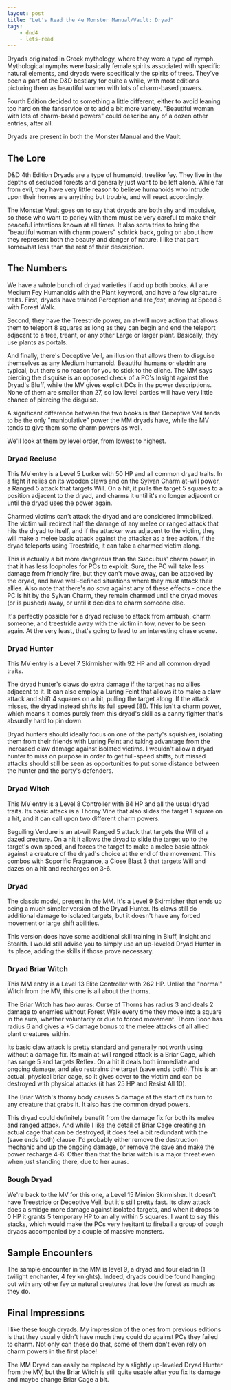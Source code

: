 ```yaml
---
layout: post
title: "Let's Read the 4e Monster Manual/Vault: Dryad"
tags:
    - dnd4
    - lets-read
---
```


Dryads originated in Greek mythology, where they were a type of
nymph. Mythological nymphs were basically female spirits associated with
specific natural elements, and dryads were specifically the spirits of
trees. They've been a part of the D&D bestiary for quite a while, with most
editions picturing them as beautiful women with lots of charm-based powers.

Fourth Edition decided to something a little different, either to avoid leaning
too hard on the fanservice or to add a bit more variety. "Beautiful woman with
lots of charm-based powers" could describe any of a dozen other entries, after
all.

Dryads are present in both the Monster Manual and the Vault.

## The Lore

D&D 4th Edition Dryads are a type of humanoid, treelike fey. They live in the
depths of secluded forests and generally just want to be left alone. While far
from evil, they have very little reason to believe humanoids who intrude upon
their homes are anything but trouble, and will react accordingly.

The Monster Vault goes on to say that dryads are both shy and impulsive, so
those who want to parley with them must be very careful to make their peaceful
intentions known at all times. It also sorta tries to bring the "beautiful woman
with charm powers" schtick back, going on about how they represent both the
beauty and danger of nature. I like that part somewhat less than the rest of
their description.

## The Numbers

We have a whole bunch of dryad varieties if add up both books. All are Medium
Fey Humanoids with the Plant keyword, and have a few signature traits. First,
dryads have trained Perception and are _fast_, moving at Speed 8 with Forest
Walk.

Second, they have the Treestride power, an at-will move action that allows them
to teleport 8 squares as long as they can begin and end the teleport adjacent to
a tree, treant, or any other Large or larger plant. Basically, they use plants
as portals.

And finally, there's Deceptive Veil, an illusion that allows them to disguise
themselves as any Medium humanoid. Beautiful humans or eladrin are typical, but
there's no reason for you to stick to the cliche. The MM says piercing the
disguise is an opposed check of a PC's Insight against the Dryad's Bluff, while
the MV gives explicit DCs in the power descriptions. None of them are smaller
than 27, so low level parties will have very little chance of piercing the
disguise.

A significant difference between the two books is that Deceptive Veil tends to
be the only "manipulative" power the MM dryads have, while the MV tends to give
them some charm powers as well.

We'll look at them by level order, from lowest to highest.

### Dryad Recluse

This MV entry is a Level 5 Lurker with 50 HP and all common dryad traits. In a
fight it relies on its wooden claws and on the Sylvan Charm at-will power, a
Ranged 5 attack that targets Will. On a hit, it pulls the target 5 squares to a
position adjacent to the dryad, and charms it until it's no longer adjacent or
until the dryad uses the power again.

Charmed victims can't attack the dryad and are considered immobilized. The
victim will redirect half the damage of any melee or ranged attack that hits the
dryad to itself, and if the attacker was adjacent to the victim, they will make
a melee basic attack against the attacker as a free action. If the dryad
teleports using Treestride, it can take a charmed victim along.

This is actually a bit more dangerous than the Succubus' charm power, in that it
has less loopholes for PCs to exploit. Sure, the PC will take less damage from
friendly fire, but they can't move away, can be attacked by the dryad, and have
well-defined situations where they must attack their allies. Also note that
there's _no save_ against any of these effects - once the PC is hit by the
Sylvan Charm, they remain charmed until the dryad moves (or is pushed) away, or
until it decides to charm someone else.

It's perfectly possible for a dryad recluse to attack from ambush, charm
someone, and treestride away with the victim in tow, never to be seen again. At
the very least, that's going to lead to an interesting chase scene.

### Dryad Hunter

This MV entry is a Level 7 Skirmisher with 92 HP and all common dryad traits.

The dryad hunter's claws do extra damage if the target has no allies adjacent to
it. It can also employ a Luring Feint that allows it to make a claw attack and
shift 4 squares on a hit, pulling the target along. If the attack misses, the
dryad instead shifts its full speed (8!). This isn't a charm power, which means
it comes purely from this dryad's skill as a canny fighter that's absurdly hard
to pin down.

Dryad hunters should ideally focus on one of the party's squishies, isolating
them from their friends with Luring Feint and taking advantage from the
increased claw damage against isolated victims. I wouldn't allow a dryad hunter
to miss on purpose in order to get full-speed shifts, but missed attacks should
still be seen as opportunities to put some distance between the hunter and the
party's defenders.

### Dryad Witch

This MV entry is a Level 8 Controller with 84 HP and all the usual dryad
traits. Its basic attack is a Thorny Vine that also slides the target 1 square
on a hit, and it can call upon two different charm powers.

Beguiling Verdure is an at-will Ranged 5 attack that targets the Will of a dazed
creature. On a hit it allows the dryad to slide the target up to the target's
own speed, and forces the target to make a melee basic attack against a creature
of the dryad's choice at the end of the movement. This combos with Soporific
Fragrance, a Close Blast 3 that targets Will and dazes on a hit and recharges on
3-6.

### Dryad

The classic model, present in the MM. It's a Level 9 Skirmisher that ends up
being a much simpler version of the Dryad Hunter. Its claws still do additional
damage to isolated targets, but it doesn't have any forced movement or large
shift abilities.

This version does have some additional skill training in Bluff, Insight and
Stealth. I would still advise you to simply use an up-leveled Dryad Hunter in
its place, adding the skills if those prove necessary.

### Dryad Briar Witch

This MM entry is a Level 13 Elite Controller with 262 HP. Unlike the "normal"
Witch from the MV, this one is all about the thorns.

The Briar Witch has _two_ auras: Curse of Thorns has radius 3 and deals 2 damage
to enemies without Forest Walk every time they move into a square in the aura,
whether voluntarily or due to forced movement. Thorn Boon has radius 6 and gives
a +5 damage bonus to the melee attacks of all allied plant creatures within.

Its basic claw attack is pretty standard and generally not worth using without a
damage fix. Its main at-will ranged attack is a Briar Cage, which has range 5
and targets Reflex. On a hit it deals both immediate and ongoing damage, and
also restrains the target (save ends both). This is an actual, physical briar
cage, so it gives cover to the victim and can be destroyed with physical attacks
(it has 25 HP and Resist All 10).

The Briar Witch's thorny body causes 5 damage at the start of its turn to any
creature that grabs it. It also has the common dryad powers.

This dryad could definitely benefit from the damage fix for both its melee and
ranged attack. And while I like the detail of Briar Cage creating an actual cage
that can be destroyed, it does feel a bit redundant with the (save ends both)
clause. I'd probably either remove the destruction mechanic and up the ongoing
damage, or remove the save and make the power recharge 4-6. Other than that the
briar witch is a major threat even when just standing there, due to her auras.

### Bough Dryad

We're back to the MV for this one, a Level 15 Minion Skirmisher. It doesn't have
Treestride or Deceptive Veil, but it's still pretty fast. Its claw attack does a
smidge more damage against isolated targets, and when it drops to 0 HP it grants
5 temporary HP to an ally within 5 squares. I want to say this stacks, which
would make the PCs very hesitant to fireball a group of bough dryads accompanied
by a couple of massive monsters.

## Sample Encounters

The sample encounter in the MM is level 9, a dryad and four eladrin (1 twilight
enchanter, 4 fey knights). Indeed, dryads could be found hanging out with any
other fey or natural creatures that love the forest as much as they do.

## Final Impressions

I like these tough dryads. My impression of the ones from previous editions is
that they usually didn't have much they could do against PCs they failed to
charm. Not only can these do that, some of them don't even rely on charm powers
in the first place!

The MM Dryad can easily be replaced by a slightly up-leveled Dryad Hunter from
the MV, but the Briar Witch is still quite usable after you fix its damage and
maybe change Briar Cage a bit.
